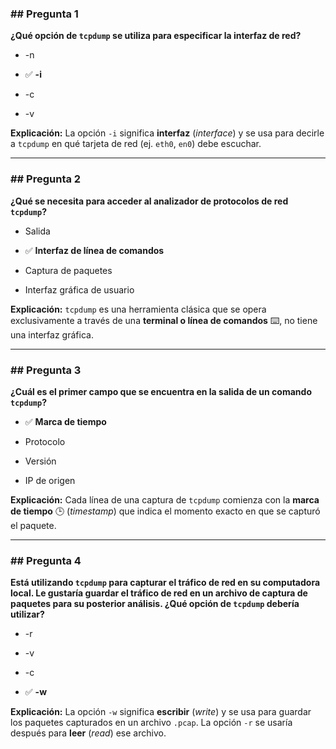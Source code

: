 
### ## Pregunta 1

**¿Qué opción de `tcpdump` se utiliza para especificar la interfaz de red?**

- -n
    
- ✅ **-i**
    
- -c
    
- -v
    

**Explicación:** La opción `-i` significa **interfaz** (_interface_) y se usa para decirle a `tcpdump` en qué tarjeta de red (ej. `eth0`, `en0`) debe escuchar.

---

### ## Pregunta 2

**¿Qué se necesita para acceder al analizador de protocolos de red `tcpdump`?**

- Salida
    
- ✅ **Interfaz de línea de comandos**
    
- Captura de paquetes
    
- Interfaz gráfica de usuario
    

**Explicación:** `tcpdump` es una herramienta clásica que se opera exclusivamente a través de una **terminal o línea de comandos** ⌨️, no tiene una interfaz gráfica.

---

### ## Pregunta 3

**¿Cuál es el primer campo que se encuentra en la salida de un comando `tcpdump`?**

- ✅ **Marca de tiempo**
    
- Protocolo
    
- Versión
    
- IP de origen
    

**Explicación:** Cada línea de una captura de `tcpdump` comienza con la **marca de tiempo** 🕒 (_timestamp_) que indica el momento exacto en que se capturó el paquete.

---

### ## Pregunta 4

**Está utilizando `tcpdump` para capturar el tráfico de red en su computadora local. Le gustaría guardar el tráfico de red en un archivo de captura de paquetes para su posterior análisis. ¿Qué opción de `tcpdump` debería utilizar?**

- -r
    
- -v
    
- -c
    
- ✅ **-w**
    

**Explicación:** La opción `-w` significa **escribir** (_write_) y se usa para guardar los paquetes capturados en un archivo `.pcap`. La opción `-r` se usaría después para **leer** (_read_) ese archivo.
